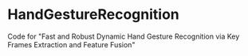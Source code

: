 # HandGestureRecognition


Code for "Fast and Robust Dynamic Hand Gesture Recognition via Key Frames Extraction and Feature Fusion"